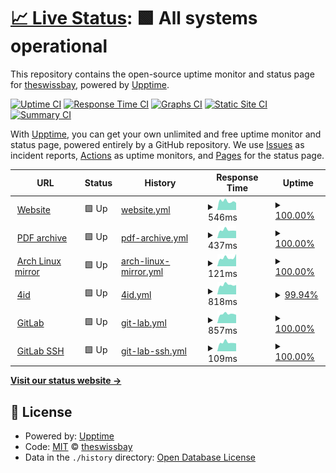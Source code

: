 # [📈 Live Status](https://theswissbay.github.io/status): <!--live status--> **🟩 All systems operational**

This repository contains the open-source uptime monitor and status page for [theswissbay](https://theswissbay.github.io/status), powered by [Upptime](https://github.com/upptime/upptime).

[![Uptime CI](https://github.com/theswissbay/status/workflows/Uptime%20CI/badge.svg)](https://github.com/theswissbay/status/actions?query=workflow%3A%22Uptime+CI%22)
[![Response Time CI](https://github.com/theswissbay/status/workflows/Response%20Time%20CI/badge.svg)](https://github.com/theswissbay/status/actions?query=workflow%3A%22Response+Time+CI%22)
[![Graphs CI](https://github.com/theswissbay/status/workflows/Graphs%20CI/badge.svg)](https://github.com/theswissbay/status/actions?query=workflow%3A%22Graphs+CI%22)
[![Static Site CI](https://github.com/theswissbay/status/workflows/Static%20Site%20CI/badge.svg)](https://github.com/theswissbay/status/actions?query=workflow%3A%22Static+Site+CI%22)
[![Summary CI](https://github.com/theswissbay/status/workflows/Summary%20CI/badge.svg)](https://github.com/theswissbay/status/actions?query=workflow%3A%22Summary+CI%22)

With [Upptime](https://upptime.js.org), you can get your own unlimited and free uptime monitor and status page, powered entirely by a GitHub repository. We use [Issues](https://github.com/theswissbay/status/issues) as incident reports, [Actions](https://github.com/theswissbay/status/actions) as uptime monitors, and [Pages](https://theswissbay.github.io/status) for the status page.

<!--start: status pages-->
<!-- This summary is generated by Upptime (https://github.com/upptime/upptime) -->
<!-- Do not edit this manually, your changes will be overwritten -->
<!-- prettier-ignore -->
| URL | Status | History | Response Time | Uptime |
| --- | ------ | ------- | ------------- | ------ |
| <img alt="" src="https://theswissbay.ch/favicon.ico" height="13"> [Website](https://theswissbay.ch/) | 🟩 Up | [website.yml](https://github.com/theswissbay/status/commits/HEAD/history/website.yml) | <details><summary><img alt="Response time graph" src="./graphs/website/response-time-week.png" height="20"> 546ms</summary><br><a href="https://theswissbay.github.io/status/history/website"><img alt="Response time 711" src="https://img.shields.io/endpoint?url=https%3A%2F%2Fraw.githubusercontent.com%2Ftheswissbay%2Fstatus%2FHEAD%2Fapi%2Fwebsite%2Fresponse-time.json"></a><br><a href="https://theswissbay.github.io/status/history/website"><img alt="24-hour response time 448" src="https://img.shields.io/endpoint?url=https%3A%2F%2Fraw.githubusercontent.com%2Ftheswissbay%2Fstatus%2FHEAD%2Fapi%2Fwebsite%2Fresponse-time-day.json"></a><br><a href="https://theswissbay.github.io/status/history/website"><img alt="7-day response time 546" src="https://img.shields.io/endpoint?url=https%3A%2F%2Fraw.githubusercontent.com%2Ftheswissbay%2Fstatus%2FHEAD%2Fapi%2Fwebsite%2Fresponse-time-week.json"></a><br><a href="https://theswissbay.github.io/status/history/website"><img alt="30-day response time 585" src="https://img.shields.io/endpoint?url=https%3A%2F%2Fraw.githubusercontent.com%2Ftheswissbay%2Fstatus%2FHEAD%2Fapi%2Fwebsite%2Fresponse-time-month.json"></a><br><a href="https://theswissbay.github.io/status/history/website"><img alt="1-year response time 734" src="https://img.shields.io/endpoint?url=https%3A%2F%2Fraw.githubusercontent.com%2Ftheswissbay%2Fstatus%2FHEAD%2Fapi%2Fwebsite%2Fresponse-time-year.json"></a></details> | <details><summary><a href="https://theswissbay.github.io/status/history/website">100.00%</a></summary><a href="https://theswissbay.github.io/status/history/website"><img alt="All-time uptime 99.93%" src="https://img.shields.io/endpoint?url=https%3A%2F%2Fraw.githubusercontent.com%2Ftheswissbay%2Fstatus%2FHEAD%2Fapi%2Fwebsite%2Fuptime.json"></a><br><a href="https://theswissbay.github.io/status/history/website"><img alt="24-hour uptime 100.00%" src="https://img.shields.io/endpoint?url=https%3A%2F%2Fraw.githubusercontent.com%2Ftheswissbay%2Fstatus%2FHEAD%2Fapi%2Fwebsite%2Fuptime-day.json"></a><br><a href="https://theswissbay.github.io/status/history/website"><img alt="7-day uptime 100.00%" src="https://img.shields.io/endpoint?url=https%3A%2F%2Fraw.githubusercontent.com%2Ftheswissbay%2Fstatus%2FHEAD%2Fapi%2Fwebsite%2Fuptime-week.json"></a><br><a href="https://theswissbay.github.io/status/history/website"><img alt="30-day uptime 100.00%" src="https://img.shields.io/endpoint?url=https%3A%2F%2Fraw.githubusercontent.com%2Ftheswissbay%2Fstatus%2FHEAD%2Fapi%2Fwebsite%2Fuptime-month.json"></a><br><a href="https://theswissbay.github.io/status/history/website"><img alt="1-year uptime 99.98%" src="https://img.shields.io/endpoint?url=https%3A%2F%2Fraw.githubusercontent.com%2Ftheswissbay%2Fstatus%2FHEAD%2Fapi%2Fwebsite%2Fuptime-year.json"></a></details>
| <img alt="" src="https://theswissbay.ch/favicon.ico" height="13"> [PDF archive](https://theswissbay.ch/pdf/changelog.html) | 🟩 Up | [pdf-archive.yml](https://github.com/theswissbay/status/commits/HEAD/history/pdf-archive.yml) | <details><summary><img alt="Response time graph" src="./graphs/pdf-archive/response-time-week.png" height="20"> 437ms</summary><br><a href="https://theswissbay.github.io/status/history/pdf-archive"><img alt="Response time 611" src="https://img.shields.io/endpoint?url=https%3A%2F%2Fraw.githubusercontent.com%2Ftheswissbay%2Fstatus%2FHEAD%2Fapi%2Fpdf-archive%2Fresponse-time.json"></a><br><a href="https://theswissbay.github.io/status/history/pdf-archive"><img alt="24-hour response time 399" src="https://img.shields.io/endpoint?url=https%3A%2F%2Fraw.githubusercontent.com%2Ftheswissbay%2Fstatus%2FHEAD%2Fapi%2Fpdf-archive%2Fresponse-time-day.json"></a><br><a href="https://theswissbay.github.io/status/history/pdf-archive"><img alt="7-day response time 437" src="https://img.shields.io/endpoint?url=https%3A%2F%2Fraw.githubusercontent.com%2Ftheswissbay%2Fstatus%2FHEAD%2Fapi%2Fpdf-archive%2Fresponse-time-week.json"></a><br><a href="https://theswissbay.github.io/status/history/pdf-archive"><img alt="30-day response time 605" src="https://img.shields.io/endpoint?url=https%3A%2F%2Fraw.githubusercontent.com%2Ftheswissbay%2Fstatus%2FHEAD%2Fapi%2Fpdf-archive%2Fresponse-time-month.json"></a><br><a href="https://theswissbay.github.io/status/history/pdf-archive"><img alt="1-year response time 586" src="https://img.shields.io/endpoint?url=https%3A%2F%2Fraw.githubusercontent.com%2Ftheswissbay%2Fstatus%2FHEAD%2Fapi%2Fpdf-archive%2Fresponse-time-year.json"></a></details> | <details><summary><a href="https://theswissbay.github.io/status/history/pdf-archive">100.00%</a></summary><a href="https://theswissbay.github.io/status/history/pdf-archive"><img alt="All-time uptime 99.94%" src="https://img.shields.io/endpoint?url=https%3A%2F%2Fraw.githubusercontent.com%2Ftheswissbay%2Fstatus%2FHEAD%2Fapi%2Fpdf-archive%2Fuptime.json"></a><br><a href="https://theswissbay.github.io/status/history/pdf-archive"><img alt="24-hour uptime 100.00%" src="https://img.shields.io/endpoint?url=https%3A%2F%2Fraw.githubusercontent.com%2Ftheswissbay%2Fstatus%2FHEAD%2Fapi%2Fpdf-archive%2Fuptime-day.json"></a><br><a href="https://theswissbay.github.io/status/history/pdf-archive"><img alt="7-day uptime 100.00%" src="https://img.shields.io/endpoint?url=https%3A%2F%2Fraw.githubusercontent.com%2Ftheswissbay%2Fstatus%2FHEAD%2Fapi%2Fpdf-archive%2Fuptime-week.json"></a><br><a href="https://theswissbay.github.io/status/history/pdf-archive"><img alt="30-day uptime 100.00%" src="https://img.shields.io/endpoint?url=https%3A%2F%2Fraw.githubusercontent.com%2Ftheswissbay%2Fstatus%2FHEAD%2Fapi%2Fpdf-archive%2Fuptime-month.json"></a><br><a href="https://theswissbay.github.io/status/history/pdf-archive"><img alt="1-year uptime 99.98%" src="https://img.shields.io/endpoint?url=https%3A%2F%2Fraw.githubusercontent.com%2Ftheswissbay%2Fstatus%2FHEAD%2Fapi%2Fpdf-archive%2Fuptime-year.json"></a></details>
| <img alt="" src="https://upload.wikimedia.org/wikipedia/commons/thumb/a/a5/Archlinux-icon-crystal-64.svg/65px-Archlinux-icon-crystal-64.svg.png" height="13"> [Arch Linux mirror](https://theswissbay.ch/archlinux/lastupdate) | 🟩 Up | [arch-linux-mirror.yml](https://github.com/theswissbay/status/commits/HEAD/history/arch-linux-mirror.yml) | <details><summary><img alt="Response time graph" src="./graphs/arch-linux-mirror/response-time-week.png" height="20"> 121ms</summary><br><a href="https://theswissbay.github.io/status/history/arch-linux-mirror"><img alt="Response time 128" src="https://img.shields.io/endpoint?url=https%3A%2F%2Fraw.githubusercontent.com%2Ftheswissbay%2Fstatus%2FHEAD%2Fapi%2Farch-linux-mirror%2Fresponse-time.json"></a><br><a href="https://theswissbay.github.io/status/history/arch-linux-mirror"><img alt="24-hour response time 174" src="https://img.shields.io/endpoint?url=https%3A%2F%2Fraw.githubusercontent.com%2Ftheswissbay%2Fstatus%2FHEAD%2Fapi%2Farch-linux-mirror%2Fresponse-time-day.json"></a><br><a href="https://theswissbay.github.io/status/history/arch-linux-mirror"><img alt="7-day response time 121" src="https://img.shields.io/endpoint?url=https%3A%2F%2Fraw.githubusercontent.com%2Ftheswissbay%2Fstatus%2FHEAD%2Fapi%2Farch-linux-mirror%2Fresponse-time-week.json"></a><br><a href="https://theswissbay.github.io/status/history/arch-linux-mirror"><img alt="30-day response time 124" src="https://img.shields.io/endpoint?url=https%3A%2F%2Fraw.githubusercontent.com%2Ftheswissbay%2Fstatus%2FHEAD%2Fapi%2Farch-linux-mirror%2Fresponse-time-month.json"></a><br><a href="https://theswissbay.github.io/status/history/arch-linux-mirror"><img alt="1-year response time 126" src="https://img.shields.io/endpoint?url=https%3A%2F%2Fraw.githubusercontent.com%2Ftheswissbay%2Fstatus%2FHEAD%2Fapi%2Farch-linux-mirror%2Fresponse-time-year.json"></a></details> | <details><summary><a href="https://theswissbay.github.io/status/history/arch-linux-mirror">100.00%</a></summary><a href="https://theswissbay.github.io/status/history/arch-linux-mirror"><img alt="All-time uptime 99.94%" src="https://img.shields.io/endpoint?url=https%3A%2F%2Fraw.githubusercontent.com%2Ftheswissbay%2Fstatus%2FHEAD%2Fapi%2Farch-linux-mirror%2Fuptime.json"></a><br><a href="https://theswissbay.github.io/status/history/arch-linux-mirror"><img alt="24-hour uptime 100.00%" src="https://img.shields.io/endpoint?url=https%3A%2F%2Fraw.githubusercontent.com%2Ftheswissbay%2Fstatus%2FHEAD%2Fapi%2Farch-linux-mirror%2Fuptime-day.json"></a><br><a href="https://theswissbay.github.io/status/history/arch-linux-mirror"><img alt="7-day uptime 100.00%" src="https://img.shields.io/endpoint?url=https%3A%2F%2Fraw.githubusercontent.com%2Ftheswissbay%2Fstatus%2FHEAD%2Fapi%2Farch-linux-mirror%2Fuptime-week.json"></a><br><a href="https://theswissbay.github.io/status/history/arch-linux-mirror"><img alt="30-day uptime 100.00%" src="https://img.shields.io/endpoint?url=https%3A%2F%2Fraw.githubusercontent.com%2Ftheswissbay%2Fstatus%2FHEAD%2Fapi%2Farch-linux-mirror%2Fuptime-month.json"></a><br><a href="https://theswissbay.github.io/status/history/arch-linux-mirror"><img alt="1-year uptime 99.98%" src="https://img.shields.io/endpoint?url=https%3A%2F%2Fraw.githubusercontent.com%2Ftheswissbay%2Fstatus%2FHEAD%2Fapi%2Farch-linux-mirror%2Fuptime-year.json"></a></details>
| <img alt="" src="https://fourid.theswissbay.ch/static/img/ico.webp" height="13"> [4id](https://fourid.theswissbay.ch/) | 🟩 Up | [4id.yml](https://github.com/theswissbay/status/commits/HEAD/history/4id.yml) | <details><summary><img alt="Response time graph" src="./graphs/4id/response-time-week.png" height="20"> 818ms</summary><br><a href="https://theswissbay.github.io/status/history/4id"><img alt="Response time 965" src="https://img.shields.io/endpoint?url=https%3A%2F%2Fraw.githubusercontent.com%2Ftheswissbay%2Fstatus%2FHEAD%2Fapi%2F4id%2Fresponse-time.json"></a><br><a href="https://theswissbay.github.io/status/history/4id"><img alt="24-hour response time 897" src="https://img.shields.io/endpoint?url=https%3A%2F%2Fraw.githubusercontent.com%2Ftheswissbay%2Fstatus%2FHEAD%2Fapi%2F4id%2Fresponse-time-day.json"></a><br><a href="https://theswissbay.github.io/status/history/4id"><img alt="7-day response time 818" src="https://img.shields.io/endpoint?url=https%3A%2F%2Fraw.githubusercontent.com%2Ftheswissbay%2Fstatus%2FHEAD%2Fapi%2F4id%2Fresponse-time-week.json"></a><br><a href="https://theswissbay.github.io/status/history/4id"><img alt="30-day response time 845" src="https://img.shields.io/endpoint?url=https%3A%2F%2Fraw.githubusercontent.com%2Ftheswissbay%2Fstatus%2FHEAD%2Fapi%2F4id%2Fresponse-time-month.json"></a><br><a href="https://theswissbay.github.io/status/history/4id"><img alt="1-year response time 993" src="https://img.shields.io/endpoint?url=https%3A%2F%2Fraw.githubusercontent.com%2Ftheswissbay%2Fstatus%2FHEAD%2Fapi%2F4id%2Fresponse-time-year.json"></a></details> | <details><summary><a href="https://theswissbay.github.io/status/history/4id">99.94%</a></summary><a href="https://theswissbay.github.io/status/history/4id"><img alt="All-time uptime 99.30%" src="https://img.shields.io/endpoint?url=https%3A%2F%2Fraw.githubusercontent.com%2Ftheswissbay%2Fstatus%2FHEAD%2Fapi%2F4id%2Fuptime.json"></a><br><a href="https://theswissbay.github.io/status/history/4id"><img alt="24-hour uptime 99.60%" src="https://img.shields.io/endpoint?url=https%3A%2F%2Fraw.githubusercontent.com%2Ftheswissbay%2Fstatus%2FHEAD%2Fapi%2F4id%2Fuptime-day.json"></a><br><a href="https://theswissbay.github.io/status/history/4id"><img alt="7-day uptime 99.94%" src="https://img.shields.io/endpoint?url=https%3A%2F%2Fraw.githubusercontent.com%2Ftheswissbay%2Fstatus%2FHEAD%2Fapi%2F4id%2Fuptime-week.json"></a><br><a href="https://theswissbay.github.io/status/history/4id"><img alt="30-day uptime 99.99%" src="https://img.shields.io/endpoint?url=https%3A%2F%2Fraw.githubusercontent.com%2Ftheswissbay%2Fstatus%2FHEAD%2Fapi%2F4id%2Fuptime-month.json"></a><br><a href="https://theswissbay.github.io/status/history/4id"><img alt="1-year uptime 99.98%" src="https://img.shields.io/endpoint?url=https%3A%2F%2Fraw.githubusercontent.com%2Ftheswissbay%2Fstatus%2FHEAD%2Fapi%2F4id%2Fuptime-year.json"></a></details>
| <img alt="" src="https://gitlab.theswissbay.ch/assets/favicon-72a2cad5025aa931d6ea56c3201d1f18e68a8cd39788c7c80d5b2b82aa5143ef.png" height="13"> [GitLab](https://gitlab.theswissbay.ch/users/sign_in) | 🟩 Up | [git-lab.yml](https://github.com/theswissbay/status/commits/HEAD/history/git-lab.yml) | <details><summary><img alt="Response time graph" src="./graphs/git-lab/response-time-week.png" height="20"> 857ms</summary><br><a href="https://theswissbay.github.io/status/history/git-lab"><img alt="Response time 1102" src="https://img.shields.io/endpoint?url=https%3A%2F%2Fraw.githubusercontent.com%2Ftheswissbay%2Fstatus%2FHEAD%2Fapi%2Fgit-lab%2Fresponse-time.json"></a><br><a href="https://theswissbay.github.io/status/history/git-lab"><img alt="24-hour response time 780" src="https://img.shields.io/endpoint?url=https%3A%2F%2Fraw.githubusercontent.com%2Ftheswissbay%2Fstatus%2FHEAD%2Fapi%2Fgit-lab%2Fresponse-time-day.json"></a><br><a href="https://theswissbay.github.io/status/history/git-lab"><img alt="7-day response time 857" src="https://img.shields.io/endpoint?url=https%3A%2F%2Fraw.githubusercontent.com%2Ftheswissbay%2Fstatus%2FHEAD%2Fapi%2Fgit-lab%2Fresponse-time-week.json"></a><br><a href="https://theswissbay.github.io/status/history/git-lab"><img alt="30-day response time 941" src="https://img.shields.io/endpoint?url=https%3A%2F%2Fraw.githubusercontent.com%2Ftheswissbay%2Fstatus%2FHEAD%2Fapi%2Fgit-lab%2Fresponse-time-month.json"></a><br><a href="https://theswissbay.github.io/status/history/git-lab"><img alt="1-year response time 1117" src="https://img.shields.io/endpoint?url=https%3A%2F%2Fraw.githubusercontent.com%2Ftheswissbay%2Fstatus%2FHEAD%2Fapi%2Fgit-lab%2Fresponse-time-year.json"></a></details> | <details><summary><a href="https://theswissbay.github.io/status/history/git-lab">100.00%</a></summary><a href="https://theswissbay.github.io/status/history/git-lab"><img alt="All-time uptime 99.93%" src="https://img.shields.io/endpoint?url=https%3A%2F%2Fraw.githubusercontent.com%2Ftheswissbay%2Fstatus%2FHEAD%2Fapi%2Fgit-lab%2Fuptime.json"></a><br><a href="https://theswissbay.github.io/status/history/git-lab"><img alt="24-hour uptime 100.00%" src="https://img.shields.io/endpoint?url=https%3A%2F%2Fraw.githubusercontent.com%2Ftheswissbay%2Fstatus%2FHEAD%2Fapi%2Fgit-lab%2Fuptime-day.json"></a><br><a href="https://theswissbay.github.io/status/history/git-lab"><img alt="7-day uptime 100.00%" src="https://img.shields.io/endpoint?url=https%3A%2F%2Fraw.githubusercontent.com%2Ftheswissbay%2Fstatus%2FHEAD%2Fapi%2Fgit-lab%2Fuptime-week.json"></a><br><a href="https://theswissbay.github.io/status/history/git-lab"><img alt="30-day uptime 100.00%" src="https://img.shields.io/endpoint?url=https%3A%2F%2Fraw.githubusercontent.com%2Ftheswissbay%2Fstatus%2FHEAD%2Fapi%2Fgit-lab%2Fuptime-month.json"></a><br><a href="https://theswissbay.github.io/status/history/git-lab"><img alt="1-year uptime 99.97%" src="https://img.shields.io/endpoint?url=https%3A%2F%2Fraw.githubusercontent.com%2Ftheswissbay%2Fstatus%2FHEAD%2Fapi%2Fgit-lab%2Fuptime-year.json"></a></details>
| <img alt="" src="https://gitlab.theswissbay.ch/assets/favicon-72a2cad5025aa931d6ea56c3201d1f18e68a8cd39788c7c80d5b2b82aa5143ef.png" height="13"> [GitLab SSH](81.6.2.165) | 🟩 Up | [git-lab-ssh.yml](https://github.com/theswissbay/status/commits/HEAD/history/git-lab-ssh.yml) | <details><summary><img alt="Response time graph" src="./graphs/git-lab-ssh/response-time-week.png" height="20"> 109ms</summary><br><a href="https://theswissbay.github.io/status/history/git-lab-ssh"><img alt="Response time 124" src="https://img.shields.io/endpoint?url=https%3A%2F%2Fraw.githubusercontent.com%2Ftheswissbay%2Fstatus%2FHEAD%2Fapi%2Fgit-lab-ssh%2Fresponse-time.json"></a><br><a href="https://theswissbay.github.io/status/history/git-lab-ssh"><img alt="24-hour response time 98" src="https://img.shields.io/endpoint?url=https%3A%2F%2Fraw.githubusercontent.com%2Ftheswissbay%2Fstatus%2FHEAD%2Fapi%2Fgit-lab-ssh%2Fresponse-time-day.json"></a><br><a href="https://theswissbay.github.io/status/history/git-lab-ssh"><img alt="7-day response time 109" src="https://img.shields.io/endpoint?url=https%3A%2F%2Fraw.githubusercontent.com%2Ftheswissbay%2Fstatus%2FHEAD%2Fapi%2Fgit-lab-ssh%2Fresponse-time-week.json"></a><br><a href="https://theswissbay.github.io/status/history/git-lab-ssh"><img alt="30-day response time 122" src="https://img.shields.io/endpoint?url=https%3A%2F%2Fraw.githubusercontent.com%2Ftheswissbay%2Fstatus%2FHEAD%2Fapi%2Fgit-lab-ssh%2Fresponse-time-month.json"></a><br><a href="https://theswissbay.github.io/status/history/git-lab-ssh"><img alt="1-year response time 124" src="https://img.shields.io/endpoint?url=https%3A%2F%2Fraw.githubusercontent.com%2Ftheswissbay%2Fstatus%2FHEAD%2Fapi%2Fgit-lab-ssh%2Fresponse-time-year.json"></a></details> | <details><summary><a href="https://theswissbay.github.io/status/history/git-lab-ssh">100.00%</a></summary><a href="https://theswissbay.github.io/status/history/git-lab-ssh"><img alt="All-time uptime 99.02%" src="https://img.shields.io/endpoint?url=https%3A%2F%2Fraw.githubusercontent.com%2Ftheswissbay%2Fstatus%2FHEAD%2Fapi%2Fgit-lab-ssh%2Fuptime.json"></a><br><a href="https://theswissbay.github.io/status/history/git-lab-ssh"><img alt="24-hour uptime 100.00%" src="https://img.shields.io/endpoint?url=https%3A%2F%2Fraw.githubusercontent.com%2Ftheswissbay%2Fstatus%2FHEAD%2Fapi%2Fgit-lab-ssh%2Fuptime-day.json"></a><br><a href="https://theswissbay.github.io/status/history/git-lab-ssh"><img alt="7-day uptime 100.00%" src="https://img.shields.io/endpoint?url=https%3A%2F%2Fraw.githubusercontent.com%2Ftheswissbay%2Fstatus%2FHEAD%2Fapi%2Fgit-lab-ssh%2Fuptime-week.json"></a><br><a href="https://theswissbay.github.io/status/history/git-lab-ssh"><img alt="30-day uptime 100.00%" src="https://img.shields.io/endpoint?url=https%3A%2F%2Fraw.githubusercontent.com%2Ftheswissbay%2Fstatus%2FHEAD%2Fapi%2Fgit-lab-ssh%2Fuptime-month.json"></a><br><a href="https://theswissbay.github.io/status/history/git-lab-ssh"><img alt="1-year uptime 99.44%" src="https://img.shields.io/endpoint?url=https%3A%2F%2Fraw.githubusercontent.com%2Ftheswissbay%2Fstatus%2FHEAD%2Fapi%2Fgit-lab-ssh%2Fuptime-year.json"></a></details>

<!--end: status pages-->

[**Visit our status website →**](https://theswissbay.github.io/status)

## 📄 License

- Powered by: [Upptime](https://github.com/upptime/upptime)
- Code: [MIT](./LICENSE) © [theswissbay](https://theswissbay.github.io/status)
- Data in the `./history` directory: [Open Database License](https://opendatacommons.org/licenses/odbl/1-0/)
